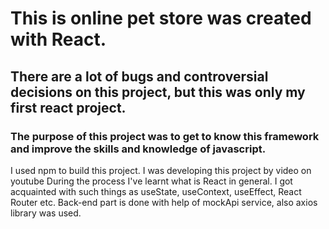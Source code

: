 # This is online pet store was created with React. 
## There are a lot of bugs and controversial decisions on this project, but this was only my first react project.
### The purpose of this project was to get to know this framework and improve the skills and knowledge of javascript.
I used npm to build  this project.
I was developing this project by video on youtube
During the process I've learnt what is React in general. 
I got acquainted with such things as useState, useContext, useEffect, React Router etc. 
Back-end part is done with help of mockApi service, also axios library was used. 
